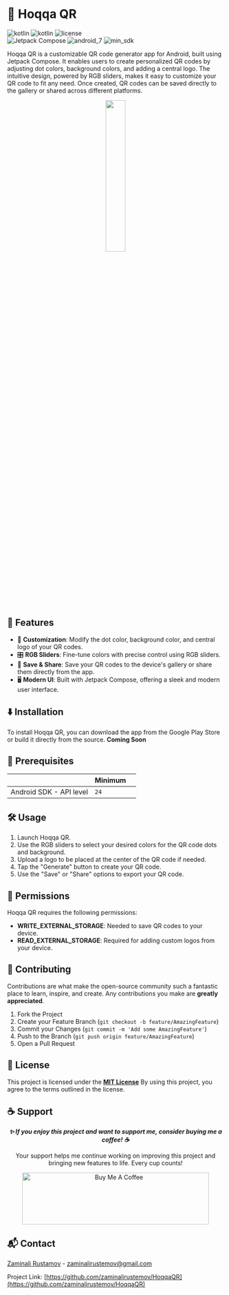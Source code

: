 # 📱 Hoqqa QR
![kotlin](https://img.shields.io/badge/Platforms-Kotlin_Compatible-lightblue?style=for-the-badge&logo=kotlin) ![kotlin](https://img.shields.io/badge/Language-Kotlin-0095D9?style=for-the-badge&logo=kotlin) ![license](https://img.shields.io/badge/License-MIT-brightgreen?style=for-the-badge)  
![Jetpack Compose](https://img.shields.io/badge/Framework-Jetpack_Compose-FF8C00?style=for-the-badge&logo=android) ![android_7](https://img.shields.io/badge/Android-7.0_Nougat-green?style=for-the-badge)  ![min_sdk](https://img.shields.io/badge/minSdk-24-orange?style=for-the-badge)

Hoqqa QR is a customizable QR code generator app for Android, built using Jetpack Compose. It enables users to create personalized QR codes by adjusting dot colors, background colors, and adding a central logo. The intuitive design, powered by RGB sliders, makes it easy to customize your QR code to fit any need. Once created, QR codes can be saved directly to the gallery or shared across different platforms.

<p align="center">
<img width=30% src="./examples/hooqa_qr_demo.gif">
</p>

## 🌟 Features

-   🎨 **Customization**: Modify the dot color, background color, and central logo of your QR codes.
-   🎛️ **RGB Sliders**: Fine-tune colors with precise control using RGB sliders.
-   💾 **Save & Share**: Save your QR codes to the device's gallery or share them directly from the app.
-   🖥️ **Modern UI**: Built with Jetpack Compose, offering a sleek and modern user interface.


## ⬇️ Installation
To install Hoqqa QR, you can download the app from the Google Play Store or build it directly from the source.  **Coming Soon**



## 🔧 Prerequisites


|                |Minimum                          |                         |
|----------------|-------------------------------|-----------------------------|
|Android SDK - API level  |   `24`   


## 🛠 Usage

1.  Launch Hoqqa QR.
2.  Use the RGB sliders to select your desired colors for the QR code dots and background.
3.  Upload a logo to be placed at the center of the QR code if needed.
4.  Tap the "Generate" button to create your QR code.
5.  Use the "Save" or "Share" options to export your QR code.

## 🚫 Permissions

Hoqqa QR requires the following permissions:

-   **WRITE_EXTERNAL_STORAGE**: Needed to save QR codes to your device.
-   **READ_EXTERNAL_STORAGE**: Required for adding custom logos from your device.

## 🤝 Contributing

Contributions are what make the open-source community such a fantastic place to learn, inspire, and create. Any contributions you make are **greatly appreciated**.

1.  Fork the Project
2.  Create your Feature Branch (`git checkout -b feature/AmazingFeature`)
3.  Commit your Changes (`git commit -m 'Add some AmazingFeature'`)
4.  Push to the Branch (`git push origin feature/AmazingFeature`)
5.  Open a Pull Request


## 📜 License

This project is licensed under the **[MIT License](https://opensource.org/licenses/MIT)**
By using this project, you agree to the terms outlined in the license.

## ☕ Support

<p align="center"> <strong><em>✨ If you enjoy this project and want to support me, consider buying me a coffee! ☕</em></strong></p>
<p align="center">  Your support helps me continue working on improving this project and bringing new features to life. Every cup counts! </p>

<p align="center">
  <a href="https://www.buymeacoffee.com/zaminalirustamov" target="_blank">
    <img src="https://cdn.buymeacoffee.com/buttons/v2/default-yellow.png" alt="Buy Me A Coffee" style="height: 120px !important;width: 434px !important;">
  </a>
</p>


## 📬 Contact
[Zaminali Rustamov](https://www.linkedin.com/in/zaminalirustamov/) - zaminalirustemov@gmail.com

Project Link: [https://github.com/zaminalirustemov/HoqqaQR](https://github.com/zaminalirustemov/HoqqaQR)

